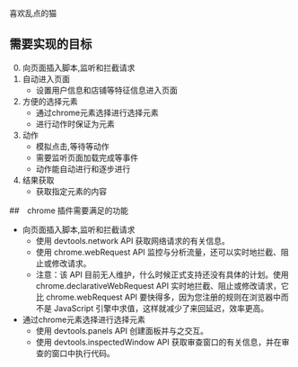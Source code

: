 喜欢乱点的猫
## 需要实现的目标

0. 向页面插入脚本,监听和拦截请求
1. 自动进入页面
    - 设置用户信息和店铺等特征信息进入页面
2. 方便的选择元素
    - 通过chrome元素选择进行选择元素
    - 进行动作时保证为元素
3. 动作
    - 模拟点击,等待等动作
    - 需要监听页面加载完成等事件
    - 动作能自动进行和逐步进行
4. 结果获取
    - 获取指定元素的内容

##　chrome 插件需要满足的功能
- 向页面插入脚本,监听和拦截请求
    - 使用 devtools.network API 获取网络请求的有关信息。
    - 使用 chrome.webRequest API 监控与分析流量，还可以实时地拦截、阻止或修改请求。
    - 注意：该 API 目前无人维护，什么时候正式支持还没有具体的计划。使用 chrome.declarativeWebRequest API 实时地拦截、阻止或修改请求，它比 chrome.webRequest API 要快得多，因为您注册的规则在浏览器中而不是 JavaScript 引擎中求值，这样就减少了来回延迟，效率更高。
- 通过chrome元素选择进行选择元素
    - 使用 devtools.panels API 创建面板并与之交互。
    - 使用 devtools.inspectedWindow API 获取审查窗口的有关信息，并在审查的窗口中执行代码。


